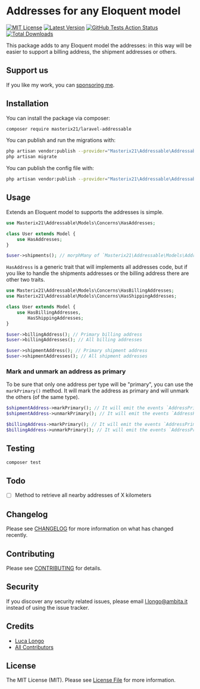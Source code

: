# Addresses for any Eloquent model

[![MIT License](https://img.shields.io/github/license/masterix21/laravel-addressable)](https://img.shields.io/github/license/masterix21/laravel-addressable)
[![Latest Version](https://img.shields.io/github/v/release/masterix21/laravel-addressable)](https://packagist.org/packages/masterix21/laravel-addressable)
[![GitHub Tests Action Status](https://img.shields.io/github/workflow/status/masterix21/laravel-addressable/Tests/master)](https://github.com/masterix21/laravel-addressable/actions?query=workflow%3Arun-tests+branch%3Amaster) 
[![Total Downloads](https://img.shields.io/packagist/dt/masterix21/laravel-addressable.svg)](https://packagist.org/packages/spatie/laravel-addressable)

This package adds to any Eloquent model the addresses: in this way will be easier to support a billing address, the shipment addresses or others. 

## Support us

If you like my work, you can [sponsoring me](https://github.com/masterix21).

## Installation

You can install the package via composer:

```bash
composer require masterix21/laravel-addressable
```

You can publish and run the migrations with:

```bash
php artisan vendor:publish --provider="Masterix21\Addressable\AddressableServiceProvider" --tag="migrations"
php artisan migrate
```

You can publish the config file with:
```bash
php artisan vendor:publish --provider="Masterix21\Addressable\AddressableServiceProvider" --tag="config"
```

## Usage

Extends an Eloquent model to supports the addresses is simple.
``` php
use Masterix21\Addressable\Models\Concerns\HasAddresses;

class User extends Model {
    use HasAddresses;
}

$user->shipments(); // morphMany of `Masterix21\Addressable\Models\Address` 
```

`HasAddress` is a generic trait that will implements all addresses code, but if you like to handle the shipments addresses or the billing address there are other two traits.

```php
use Masterix21\Addressable\Models\Concerns\HasBillingAddresses;
use Masterix21\Addressable\Models\Concerns\HasShippingAddresses;

class User extends Model {
    use HasBillingAddresses, 
        HasShippingAddresses;
}

$user->billingAddress(); // Primary billing address
$user->billingAddresses(); // All billing addresses

$user->shipmentAddress(); // Primary shipment address
$user->shipmentAddresses(); // All shipment addresses
```

### Mark and unmark an address as primary
To be sure that only one address per type will be "primary", you can use the `markPrimary()` method. It will mark the address as primary and will unmark the others (of the same type).
```php
$shipmentAddress->markPrimary(); // It will emit the events `AddressPrimaryMarked` and `ShippingAddressPrimaryMarked`
$shipmentAddress->unmarkPrimary(); // It will emit the events `AddressPrimaryUnmarked` and `ShippingAddressPrimaryUnmarked`

$billingAddress->markPrimary(); // It will emit the events `AddressPrimaryMarked` and `BillingAddressPrimaryMarked`
$billingAddress->unmarkPrimary(); // It will emit the events `AddressPrimaryUnmarked` and `BillingAddressPrimaryUnmarked`
```

## Testing

``` bash
composer test
```

## Todo
- [ ] Method to retrieve all nearby addresses of X kilometers

## Changelog

Please see [CHANGELOG](CHANGELOG.md) for more information on what has changed recently.

## Contributing

Please see [CONTRIBUTING](CONTRIBUTING.md) for details.

## Security

If you discover any security related issues, please email l.longo@ambita.it instead of using the issue tracker.

## Credits

- [Luca Longo](https://github.com/masterix21)
- [All Contributors](../../contributors)

## License

The MIT License (MIT). Please see [License File](LICENSE.md) for more information.
